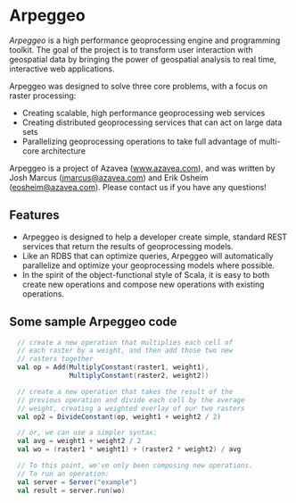 # Arpeggeo

*Arpeggeo* is a high performance geoprocessing engine and programming toolkit.  The goal of the project is to transform
user interaction with geospatial data by bringing the power of geospatial analysis to real time, interactive web applications.

Arpeggeo was designed to solve three core problems, with a focus on raster processing:

- Creating scalable, high performance geoprocessing web services
- Creating distributed geoprocessing services that can act on large data sets
- Parallelizing geoprocessing operations to take full advantage of multi-core architecture 

Arpeggeo is a project of Azavea (www.azavea.com), and was written by Josh Marcus (jmarcus@azavea.com) and Erik Osheim (eosheim@azavea.com).  Please contact us if you have any questions!

## Features

- Arpeggeo is designed to help a developer create simple, standard REST services that return the results of geoprocessing models.
- Like an RDBS that can optimize queries, Arpeggeo will automatically parallelize and optimize your geoprocessing models where possible.  
- In the spirit of the object-functional style of Scala, it is easy to both create new operations and compose new 
operations with existing operations.

## Some sample Arpeggeo code

```scala
  // create a new operation that multiplies each cell of 
  // each raster by a weight, and then add those two new
  // rasters together
  val op = Add(MultiplyConstant(raster1, weight1),
               MultiplyConstant(raster2, weight2))

  // create a new operation that takes the result of the
  // previous operation and divide each cell by the average 
  // weight, creating a weighted overlay of our two rasters
  val op2 = DivideConstant(op, weight1 + weight2 / 2) 

  // or, we can use a simpler syntax:
  val avg = weight1 + weight2 / 2 
  val wo = (raster1 * weight1) + (raster2 * weight2) / avg

  // To this point, we've only been composing new operations.
  // To run an operation:
  val server = Server("example")
  val result = server.run(wo)

``` 

